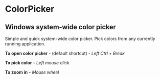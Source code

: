 # ColorPicker
## Windows system-wide color picker

Simple and quick system-wide color picker. Pick colors from any currently running application.

**To open color picker** - (default shortcut) - *Left Ctrl + Break*

**To pick color** - *Left mouse click*

**To zoom in** - *Mouse wheel*
